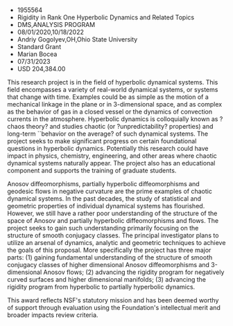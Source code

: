 
* 1955564
* Rigidity in Rank One Hyperbolic Dynamics and Related Topics
* DMS,ANALYSIS PROGRAM
* 08/01/2020,10/18/2022
* Andriy Gogolyev,OH,Ohio State University
* Standard Grant
* Marian Bocea
* 07/31/2023
* USD 204,384.00

This research project is in the field of hyperbolic dynamical systems. This
field encompasses a variety of real-world dynamical systems, or systems that
change with time. Examples could be as simple as the motion of a mechanical
linkage in the plane or in 3-dimensional space, and as complex as the behavior
of gas in a closed vessel or the dynamics of convection currents in the
atmosphere. Hyperbolic dynamics is colloquially known as ?chaos theory? and
studies chaotic (or ?unpredictability? properties) and long-term ``behavior on
the average? of such dynamical systems. The project seeks to make significant
progress on certain foundational questions in hyperbolic dynamics. Potentially
this research could have impact in physics, chemistry, engineering, and other
areas where chaotic dynamical systems naturally appear. The project also has an
educational component and supports the training of graduate students.

Anosov diffeomorphisms, partially hyperbolic diffeomorphisms and geodesic flows
in negative curvature are the prime examples of chaotic dynamical systems. In
the past decades, the study of statistical and geometric properties of
individual dynamical systems has flourished. However, we still have a rather
poor understanding of the structure of the space of Anosov and partially
hyperbolic diffeomorphisms and flows. The project seeks to gain such
understanding primarily focusing on the structure of smooth conjugacy classes.
The principal investigator plans to utilize an arsenal of dynamics, analytic and
geometric techniques to achieve the goals of this proposal. More specifically
the project has three major parts: (1) gaining fundamental understanding of the
structure of smooth conjugacy classes of higher dimensional Anosov
diffeomorphisms and 3-dimensional Anosov flows; (2) advancing the rigidity
program for negatively curved surfaces and higher dimensional manifolds; (3)
advancing the rigidity program from hyperbolic to partially hyperbolic dynamics.

This award reflects NSF's statutory mission and has been deemed worthy of
support through evaluation using the Foundation's intellectual merit and broader
impacts review criteria.
